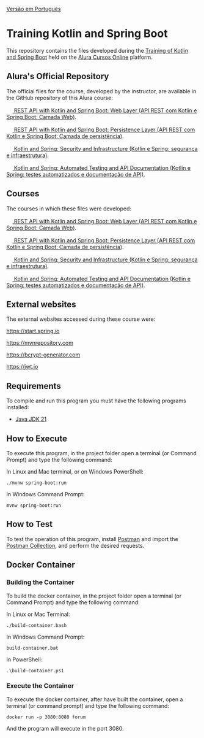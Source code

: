 [Versão em Português](README.md)

# Training Kotlin and Spring Boot

This repository contains the files developed during the [Training of Kotlin and Spring Boot](https://cursos.alura.com.br/formacao-kotlin-spring-boot) held on the [Alura Cursos Online](https://alura.com.br) platform.

## Alura's Official Repository

The official files for the course, developed by the instructor, are available in the GitHub repository of this Alura course:

[<img src="https://www.alura.com.br/assets/api/cursos/api-rest-kotlin-spring-boot-camada-web.svg" width="16px" height="16px"> REST API with Kotlin and Spring Boot: Web Layer (API REST com Kotlin e Spring Boot: Camada Web)](https://github.com/alura-cursos/2208-kotlin-spring).

[<img src="https://www.alura.com.br/assets/api/cursos/api-rest-kotlin-spring-boot-camada-persistencia.svg" width="16px" height="16px"> REST API with Kotlin and Spring Boot: Persistence Layer (API REST com Kotlin e Spring Boot: Camada de persistência)](https://github.com/alura-cursos/2210-kotlin-spring).

[<img src="https://www.alura.com.br/assets/api/cursos/kotlin-spring-seguranca-infraestrutura.svg" width="16px" height="16px"> Kotlin and Spring: Security and Infrastructure (Kotlin e Spring: segurança e infraestrutura)](https://github.com/alura-cursos/2217-kotlin-spring/).

[<img src="https://www.alura.com.br/assets/api/cursos/kotlin-spring-testes-automatizados-documentacao-api.svg" width="16px" height="16px"> Kotlin and Spring: Automated Testing and API Documentation (Kotlin e Spring: testes automatizados e documentação de API)](https://github.com/alura-cursos/2373-kotlin-spring-testes-automatizados).

## Courses

The courses in which these files were developed:

[<img src="https://www.alura.com.br/assets/api/cursos/api-rest-kotlin-spring-boot-camada-web.svg" width="16px" height="16px"> REST API with Kotlin and Spring Boot: Web Layer (API REST com Kotlin e Spring Boot: Camada Web)](https://cursos.alura.com.br/course/api-rest-kotlin-spring-boot-camada-web).

[<img src="https://www.alura.com.br/assets/api/cursos/api-rest-kotlin-spring-boot-camada-persistencia.svg" width="16px" height="16px"> REST API with Kotlin and Spring Boot: Persistence Layer (API REST com Kotlin e Spring Boot: Camada de persistência)](https://cursos.alura.com.br/course/api-rest-kotlin-spring-boot-camada-persistencia).

[<img src="https://www.alura.com.br/assets/api/cursos/kotlin-spring-seguranca-infraestrutura.svg" width="16px" height="16px"> Kotlin and Spring: Security and Infrastructure (Kotlin e Spring: segurança e infraestrutura)](https://cursos.alura.com.br/course/kotlin-spring-seguranca-infraestrutura).

[<img src="https://www.alura.com.br/assets/api/cursos/kotlin-spring-testes-automatizados-documentacao-api.svg" width="16px" height="16px"> Kotlin and Spring: Automated Testing and API Documentation (Kotlin e Spring: testes automatizados e documentação de API)](https://cursos.alura.com.br/course/kotlin-spring-testes-automatizados-documentacao-api).

## External websites

The external websites accessed during these course were:

https://start.spring.io

https://mvnrepository.com

https://bcrypt-generator.com

https://jwt.io

## Requirements

To compile and run this program you must have the following programs installed:

- [Java JDK 21](https://www.oracle.com/java/technologies/downloads/#java21)

## How to Execute

To execute this program, in the project folder open a terminal (or Command Prompt) and type the following command:

In Linux and Mac terminal, or on Windows PowerShell:

```
./mvnw spring-boot:run
```

In Windows Command Prompt:

```
mvnw spring-boot:run
```

## How to Test

To test the operation of this program, install [Postman](https://www.postman.com/) and import the [Postman Collection](postman_collection.json), and perform the desired requests.

## Docker Container

### Building the Container

To build the docker container, in the project folder open a terminal (or Command Prompt) and type the following command:

In Linux or Mac Terminal:

```
./build-container.bash
```

In Windows Command Prompt:

```
build-container.bat
```

In PowerShell:

```
.\build-container.ps1
```

### Execute the Container

To execute the docker container, after have built the container, open a terminal (or command prompt) and type the following command:

```
docker run -p 3080:8080 forum
```

And the program will execute in the port 3080.